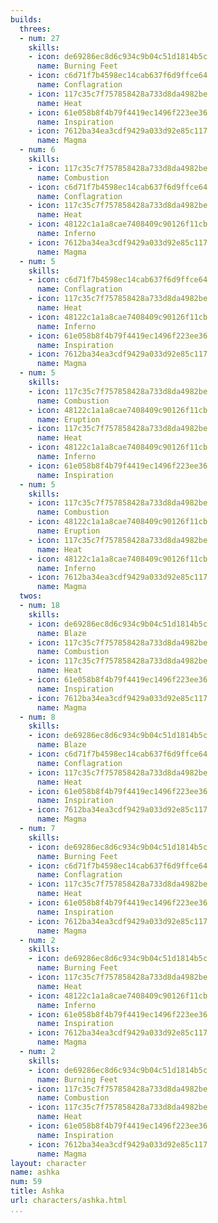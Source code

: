 ```yaml
---
builds:
  threes:
  - num: 27
    skills:
    - icon: de69286ec8d6c934c9b04c51d1814b5c
      name: Burning Feet
    - icon: c6d71f7b4598ec14cab637f6d9ffce64
      name: Conflagration
    - icon: 117c35c7f757858428a733d8da4982be
      name: Heat
    - icon: 61e058b8f4b79f4419ec1496f223ee36
      name: Inspiration
    - icon: 7612ba34ea3cdf9429a033d92e85c117
      name: Magma
  - num: 6
    skills:
    - icon: 117c35c7f757858428a733d8da4982be
      name: Combustion
    - icon: c6d71f7b4598ec14cab637f6d9ffce64
      name: Conflagration
    - icon: 117c35c7f757858428a733d8da4982be
      name: Heat
    - icon: 48122c1a1a8cae7408409c90126f11cb
      name: Inferno
    - icon: 7612ba34ea3cdf9429a033d92e85c117
      name: Magma
  - num: 5
    skills:
    - icon: c6d71f7b4598ec14cab637f6d9ffce64
      name: Conflagration
    - icon: 117c35c7f757858428a733d8da4982be
      name: Heat
    - icon: 48122c1a1a8cae7408409c90126f11cb
      name: Inferno
    - icon: 61e058b8f4b79f4419ec1496f223ee36
      name: Inspiration
    - icon: 7612ba34ea3cdf9429a033d92e85c117
      name: Magma
  - num: 5
    skills:
    - icon: 117c35c7f757858428a733d8da4982be
      name: Combustion
    - icon: 48122c1a1a8cae7408409c90126f11cb
      name: Eruption
    - icon: 117c35c7f757858428a733d8da4982be
      name: Heat
    - icon: 48122c1a1a8cae7408409c90126f11cb
      name: Inferno
    - icon: 61e058b8f4b79f4419ec1496f223ee36
      name: Inspiration
  - num: 5
    skills:
    - icon: 117c35c7f757858428a733d8da4982be
      name: Combustion
    - icon: 48122c1a1a8cae7408409c90126f11cb
      name: Eruption
    - icon: 117c35c7f757858428a733d8da4982be
      name: Heat
    - icon: 48122c1a1a8cae7408409c90126f11cb
      name: Inferno
    - icon: 7612ba34ea3cdf9429a033d92e85c117
      name: Magma
  twos:
  - num: 18
    skills:
    - icon: de69286ec8d6c934c9b04c51d1814b5c
      name: Blaze
    - icon: 117c35c7f757858428a733d8da4982be
      name: Combustion
    - icon: 117c35c7f757858428a733d8da4982be
      name: Heat
    - icon: 61e058b8f4b79f4419ec1496f223ee36
      name: Inspiration
    - icon: 7612ba34ea3cdf9429a033d92e85c117
      name: Magma
  - num: 8
    skills:
    - icon: de69286ec8d6c934c9b04c51d1814b5c
      name: Blaze
    - icon: c6d71f7b4598ec14cab637f6d9ffce64
      name: Conflagration
    - icon: 117c35c7f757858428a733d8da4982be
      name: Heat
    - icon: 61e058b8f4b79f4419ec1496f223ee36
      name: Inspiration
    - icon: 7612ba34ea3cdf9429a033d92e85c117
      name: Magma
  - num: 7
    skills:
    - icon: de69286ec8d6c934c9b04c51d1814b5c
      name: Burning Feet
    - icon: c6d71f7b4598ec14cab637f6d9ffce64
      name: Conflagration
    - icon: 117c35c7f757858428a733d8da4982be
      name: Heat
    - icon: 61e058b8f4b79f4419ec1496f223ee36
      name: Inspiration
    - icon: 7612ba34ea3cdf9429a033d92e85c117
      name: Magma
  - num: 2
    skills:
    - icon: de69286ec8d6c934c9b04c51d1814b5c
      name: Burning Feet
    - icon: 117c35c7f757858428a733d8da4982be
      name: Heat
    - icon: 48122c1a1a8cae7408409c90126f11cb
      name: Inferno
    - icon: 61e058b8f4b79f4419ec1496f223ee36
      name: Inspiration
    - icon: 7612ba34ea3cdf9429a033d92e85c117
      name: Magma
  - num: 2
    skills:
    - icon: de69286ec8d6c934c9b04c51d1814b5c
      name: Burning Feet
    - icon: 117c35c7f757858428a733d8da4982be
      name: Combustion
    - icon: 117c35c7f757858428a733d8da4982be
      name: Heat
    - icon: 61e058b8f4b79f4419ec1496f223ee36
      name: Inspiration
    - icon: 7612ba34ea3cdf9429a033d92e85c117
      name: Magma
layout: character
name: ashka
num: 59
title: Ashka
url: characters/ashka.html
...
```

